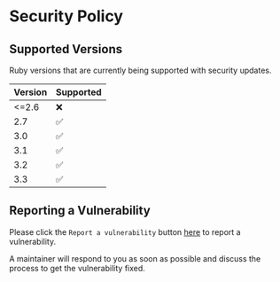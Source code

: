 # Security Policy

## Supported Versions

Ruby versions that are currently being supported with security updates.

| Version | Supported          |
| ------- | ------------------ |
| <=2.6   | :x:                |
| 2.7     | :white_check_mark: |
| 3.0     | :white_check_mark: |
| 3.1     | :white_check_mark: |
| 3.2     | :white_check_mark: |
| 3.3     | :white_check_mark: |

## Reporting a Vulnerability

Please click the `Report a vulnerability` button [here](https://github.com/procore-oss/rspec_profiling/security) to report a vulnerability.

A maintainer will respond to you as soon as possible and discuss the process to get the vulnerability fixed.

